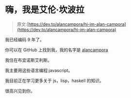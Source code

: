 # 嗨，我是艾伦·坎波拉

> 原文:[https://dev.to/alancampora/hi-im-alan-campora](https://dev.to/alancampora/hi-im-alan-campora)

我已经编码 9 年了。

你可以在 GitHub 上找到我，我的名字是 [alancampora](https://github.com/alancampora)

我住在布宜诺斯艾利斯。

我主要用这些语言编程:javascript。

我目前正在学习更多关于 js，lisp，haskell 的知识。

很高兴见到你。